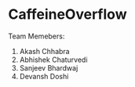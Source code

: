 # CaffeineOverflow
Team Memebers:

1. Akash Chhabra
2. Abhishek Chaturvedi
3. Sanjeev Bhardwaj
4. Devansh Doshi
